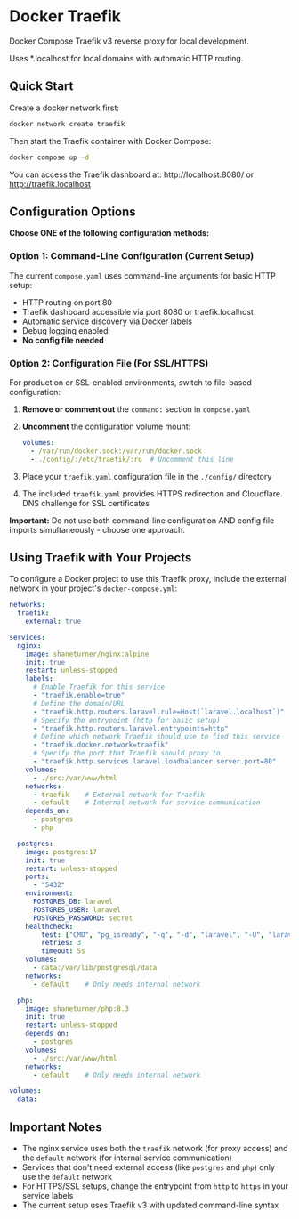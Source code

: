# Docker Traefik
Docker Compose Traefik v3 reverse proxy for local development. 

Uses *.localhost for local domains with automatic HTTP routing.

## Quick Start

Create a docker network first:
~~~bash
docker network create traefik
~~~

Then start the Traefik container with Docker Compose:
~~~bash
docker compose up -d
~~~

You can access the Traefik dashboard at: http://localhost:8080/ or http://traefik.localhost

## Configuration Options

**Choose ONE of the following configuration methods:**

### Option 1: Command-Line Configuration (Current Setup)
The current `compose.yaml` uses command-line arguments for basic HTTP setup:
- HTTP routing on port 80
- Traefik dashboard accessible via port 8080 or traefik.localhost
- Automatic service discovery via Docker labels
- Debug logging enabled
- **No config file needed**

### Option 2: Configuration File (For SSL/HTTPS)
For production or SSL-enabled environments, switch to file-based configuration:

1. **Remove or comment out** the `command:` section in `compose.yaml`
2. **Uncomment** the configuration volume mount:
   ~~~yaml
   volumes:
     - /var/run/docker.sock:/var/run/docker.sock
     - ./config/:/etc/traefik/:ro  # Uncomment this line
   ~~~

3. Place your `traefik.yaml` configuration file in the `./config/` directory
4. The included `traefik.yaml` provides HTTPS redirection and Cloudflare DNS challenge for SSL certificates

**Important:** Do not use both command-line configuration AND config file imports simultaneously - choose one approach.

## Using Traefik with Your Projects

To configure a Docker project to use this Traefik proxy, include the external network in your project's `docker-compose.yml`:

~~~yaml
networks:
  traefik:
    external: true

services:
  nginx:
    image: shaneturner/nginx:alpine
    init: true
    restart: unless-stopped
    labels:
      # Enable Traefik for this service
      - "traefik.enable=true"
      # Define the domain/URL
      - "traefik.http.routers.laravel.rule=Host(`laravel.localhost`)"
      # Specify the entrypoint (http for basic setup)
      - "traefik.http.routers.laravel.entrypoints=http"
      # Define which network Traefik should use to find this service
      - "traefik.docker.network=traefik"
      # Specify the port that Traefik should proxy to
      - "traefik.http.services.laravel.loadbalancer.server.port=80"
    volumes:
      - ./src:/var/www/html
    networks:
      - traefik    # External network for Traefik
      - default    # Internal network for service communication
    depends_on:
      - postgres
      - php

  postgres:
    image: postgres:17
    init: true
    restart: unless-stopped
    ports:
      - "5432"
    environment:
      POSTGRES_DB: laravel
      POSTGRES_USER: laravel
      POSTGRES_PASSWORD: secret
    healthcheck:
        test: ["CMD", "pg_isready", "-q", "-d", "laravel", "-U", "laravel"]
        retries: 3
        timeout: 5s
    volumes:
      - data:/var/lib/postgresql/data
    networks:
      - default    # Only needs internal network

  php:
    image: shaneturner/php:8.3
    init: true
    restart: unless-stopped
    depends_on:
      - postgres
    volumes:
      - ./src:/var/www/html
    networks:
      - default    # Only needs internal network

volumes:
  data:
~~~

## Important Notes

- The nginx service uses both the `traefik` network (for proxy access) and the `default` network (for internal service communication)
- Services that don't need external access (like `postgres` and `php`) only use the `default` network
- For HTTPS/SSL setups, change the entrypoint from `http` to `https` in your service labels
- The current setup uses Traefik v3 with updated command-line syntax
